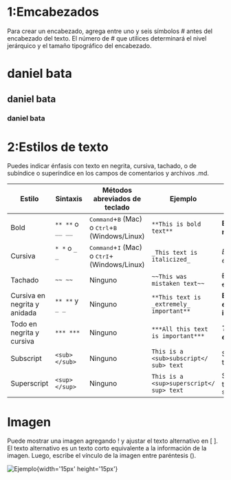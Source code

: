 # 1:Emcabezados

Para crear un encabezado, agrega entre uno y seis símbolos # antes del encabezado del texto. El número de # que utilices determinará el nivel jerárquico y el tamaño tipográfico del encabezado.

# daniel bata
## daniel bata 
### daniel bata
 

# 2:Estilos de texto
Puedes indicar énfasis con texto en negrita, cursiva, tachado, o de subíndice o superíndice en los campos de comentarios y archivos .md.
<table><thead><tr><th scope="col">Estilo</th><th scope="col">Sintaxis</th><th scope="col">Métodos abreviados de teclado</th><th scope="col">Ejemplo</th><th scope="col">Resultados</th></tr></thead><tbody><tr><td>Bold</td><td><code>** **</code> o <code>__ __</code></td><td><kbd>Command</kbd>+<kbd>B</kbd> (Mac) o <kbd>Ctrl</kbd>+<kbd>B</kbd> (Windows/Linux)</td><td><code>**This is bold text**</code></td><td><strong>Esto es texto en negrita</strong>.</td></tr><tr><td>Cursiva</td><td><code>* *</code> o <code>_ _</code>     </td><td><kbd>Command</kbd>+<kbd>I</kbd> (Mac) o <kbd>CtrI</kbd>+ (Windows/Linux)<kbd></kbd></td><td><code>_This text is italicized_</code></td><td><em>Este texto está en cursiva</em></td></tr><tr><td>Tachado</td><td><code>~~ ~~</code></td><td>Ninguno</td><td><code>~~This was mistaken text~~</code></td><td><del>Este texto está equivocado</del></td></tr><tr><td>Cursiva en negrita y anidada</td><td><code>** **</code> y <code>_ _</code></td><td>Ninguno</td><td><code>**This text is _extremely_ important**</code></td><td><strong>Este texto es <em>extremadamente</em> importante</strong></td></tr><tr><td>Todo en negrita y cursiva</td><td><code>*** ***</code></td><td>Ninguno</td><td><code>***All this text is important***</code></td><td><em><strong>Todo este texto es importante</strong></em></td></tr><tr><td>Subscript</td><td><code>&lt;sub&gt; &lt;/sub&gt;</code></td><td>Ninguno</td><td><code>This is a &lt;sub&gt;subscript&lt;/<wbr>sub&gt; text</code></td><td>Se trata de un texto de <sub>subíndice</sub></td></tr><tr><td>Superscript</td><td><code>&lt;sup&gt; &lt;/sup&gt;</code></td><td>Ninguno</td><td><code>This is a &lt;sup&gt;superscript&lt;/<wbr>sup&gt; text</code></td><td>Se trata de un texto de <sup>superíndice</sup></td></tr></tbody></table>

# Imagen

Puede mostrar una imagen agregando ! y ajustar el texto alternativo en [ ]. El texto alternativo es un texto corto equivalente a la información de la imagen. Luego, escribe el vínculo de la imagen entre paréntesis ().

![Ejemplo](https://www.65ymas.com/uploads/s1/42/66/76/bigstock-programming-concept-banner-so-312564556.jpeg){width='15px' height='15px'}




